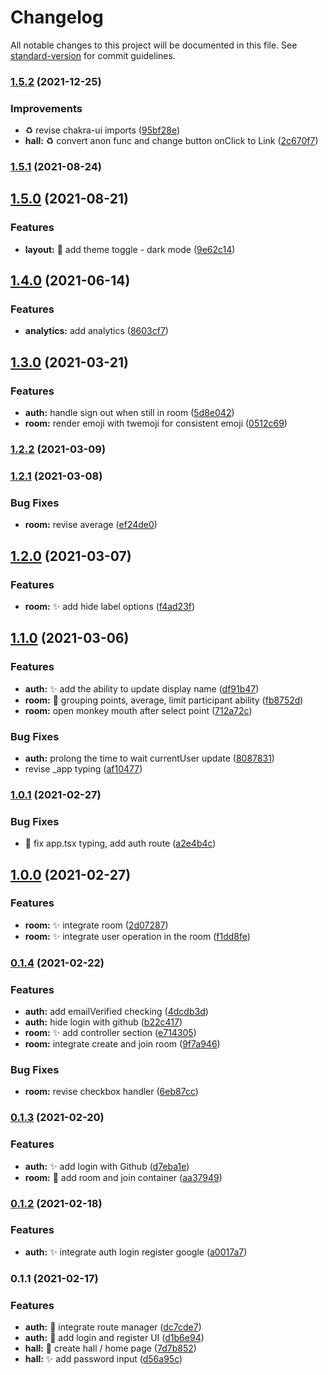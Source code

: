 # Changelog

All notable changes to this project will be documented in this file. See [standard-version](https://github.com/conventional-changelog/standard-version) for commit guidelines.

### [1.5.2](https://github.com/sozonome/spoker/compare/v1.5.1...v1.5.2) (2021-12-25)


### Improvements

* :recycle: revise chakra-ui imports ([95bf28e](https://github.com/sozonome/spoker/commit/95bf28e326bd9b2d228b995c481db23dc954e5a8))
* **hall:** :recycle: convert anon func and change button onClick to Link ([2c670f7](https://github.com/sozonome/spoker/commit/2c670f7359fef6a9e444117d7c699f222cbe80eb))

### [1.5.1](https://github.com/sozonome/spoker/compare/v1.5.0...v1.5.1) (2021-08-24)

## [1.5.0](https://github.com/sozonome/spoker/compare/v1.4.0...v1.5.0) (2021-08-21)


### Features

* **layout:** :lipstick: add theme toggle - dark mode ([9e62c14](https://github.com/sozonome/spoker/commit/9e62c14e2f7b0d4dbcc8368e5fbad39fbb692b5b))

## [1.4.0](https://github.com/sozonome/spoker/compare/v1.3.0...v1.4.0) (2021-06-14)


### Features

* **analytics:** add analytics ([8603cf7](https://github.com/sozonome/spoker/commit/8603cf73061e4c3250098a292ce271abfed0119c))

## [1.3.0](https://github.com/sozonome/spoker/compare/v1.2.2...v1.3.0) (2021-03-21)


### Features

* **auth:** handle sign out when still in room ([5d8e042](https://github.com/sozonome/spoker/commit/5d8e04253ec89e62742152acc24dfafbd64bd106))
* **room:** render emoji with twemoji for consistent emoji ([0512c69](https://github.com/sozonome/spoker/commit/0512c696fa35cc107ca6465ab59d237a3dad06cf))

### [1.2.2](https://github.com/sozonome/spoker/compare/v1.2.1...v1.2.2) (2021-03-09)

### [1.2.1](https://github.com/sozonome/spoker/compare/v1.2.0...v1.2.1) (2021-03-08)


### Bug Fixes

* **room:** revise average ([ef24de0](https://github.com/sozonome/spoker/commit/ef24de09a67d83d59ea96c3a99196d970587661a))

## [1.2.0](https://github.com/sozonome/spoker/compare/v1.1.0...v1.2.0) (2021-03-07)


### Features

* **room:** :sparkles: add hide label options ([f4ad23f](https://github.com/sozonome/spoker/commit/f4ad23f519786cdac667bdba640898ccd5a3ec68))

## [1.1.0](https://github.com/sozonome/spoker/compare/v1.0.1...v1.1.0) (2021-03-06)


### Features

* **auth:** :sparkles: add the ability to update display name ([df91b47](https://github.com/sozonome/spoker/commit/df91b4783364393c3a3c31a382490de5239d5fb4))
* **room:** :lipstick: grouping points, average, limit participant ability ([fb8752d](https://github.com/sozonome/spoker/commit/fb8752dc7260c12e6568588f3bbe217010e1382b))
* **room:** open monkey mouth after select point ([712a72c](https://github.com/sozonome/spoker/commit/712a72cee061029e68464f19f8a9ef54846cd213))


### Bug Fixes

* **auth:** prolong the time to wait currentUser update ([8087831](https://github.com/sozonome/spoker/commit/80878319319df6ed398c4bac08fed01179264f2d))
* revise _app typing ([af10477](https://github.com/sozonome/spoker/commit/af10477da24eed6ac71bd7279e3e2222059e1c66))

### [1.0.1](https://github.com/sozonome/spoker/compare/v1.0.0...v1.0.1) (2021-02-27)


### Bug Fixes

* :bug: fix app.tsx typing, add auth route ([a2e4b4c](https://github.com/sozonome/spoker/commit/a2e4b4c55fbc9dfa01dfdcc2bf9189b2c5371e29))

## [1.0.0](https://github.com/sozonome/spoker/compare/v0.1.4...v1.0.0) (2021-02-27)


### Features

* **room:** :sparkles: integrate room ([2d07287](https://github.com/sozonome/spoker/commit/2d07287f6bb41df8f74973f14b6c4e08544063c6))
* **room:** :sparkles: integrate user operation in the room ([f1dd8fe](https://github.com/sozonome/spoker/commit/f1dd8fe70ca5e2353d1d51c429bf636d0832931c))

### [0.1.4](https://github.com/sozonome/spoker/compare/v0.1.3...v0.1.4) (2021-02-22)


### Features

* **auth:** add emailVerified checking ([4dcdb3d](https://github.com/sozonome/spoker/commit/4dcdb3d8ea961b18e9f2f16ad04d79615d006a13))
* **auth:** hide login with github ([b22c417](https://github.com/sozonome/spoker/commit/b22c417eefedbe65d4d85c0339f3bab05169ba5f))
* **room:** :sparkles: add controller section ([e714305](https://github.com/sozonome/spoker/commit/e7143052f9a71ca136be933deff057465caaf652))
* **room:** integrate create and join room ([9f7a946](https://github.com/sozonome/spoker/commit/9f7a946ed817a7da5c8dd5d78c7dc348b3da02ee))


### Bug Fixes

* **room:** revise checkbox handler ([6eb87cc](https://github.com/sozonome/spoker/commit/6eb87cc8ad3a45a3cbb01c589718a67e3aa8ff59))

### [0.1.3](https://github.com/sozonome/spoker/compare/v0.1.2...v0.1.3) (2021-02-20)


### Features

* **auth:** :sparkles: add login with Github ([d7eba1e](https://github.com/sozonome/spoker/commit/d7eba1e986abb0711e5315eb9a6fdd7ac8c544ae))
* **room:** :lipstick: add room and join container ([aa37949](https://github.com/sozonome/spoker/commit/aa3794990eeaf9831763b609299baf44b55f0c29))

### [0.1.2](https://github.com/sozonome/spoker/compare/v0.1.1...v0.1.2) (2021-02-18)


### Features

* **auth:** :sparkles: integrate auth login register google ([a0017a7](https://github.com/sozonome/spoker/commit/a0017a76f070998053f43dff0d465072f37f3664))

### 0.1.1 (2021-02-17)


### Features

* **auth:** :construction: integrate route manager ([dc7cde7](https://github.com/sozonome/spoker/commit/dc7cde7c722eb6fbcd062a40372da0dd712f63ef))
* **auth:** :lipstick: add login and register UI ([d1b6e94](https://github.com/sozonome/spoker/commit/d1b6e94d8abc26c59e7edefa218255609b2ee25b))
* **hall:** :art: create hall / home page ([7d7b852](https://github.com/sozonome/spoker/commit/7d7b852c6124d7670a1194511af5a66864a5ad00))
* **hall:** :sparkles: add password input ([d56a95c](https://github.com/sozonome/spoker/commit/d56a95c7bfdd539545b9c9b7f75a18fcad1c1530))
